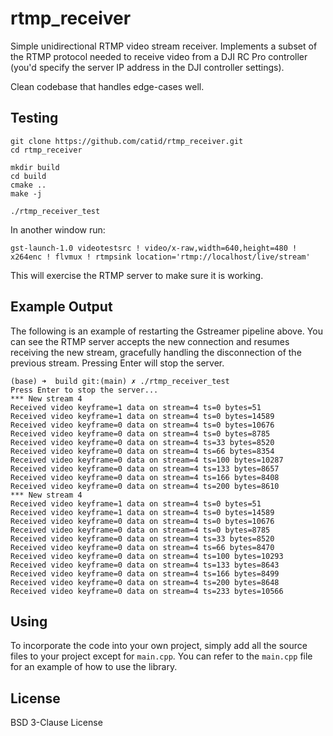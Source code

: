 # rtmp_receiver

Simple unidirectional RTMP video stream receiver.  Implements a subset of the RTMP protocol needed to receive video from a DJI RC Pro controller (you'd specify the server IP address in the DJI controller settings).

Clean codebase that handles edge-cases well.

## Testing

```
git clone https://github.com/catid/rtmp_receiver.git
cd rtmp_receiver

mkdir build
cd build
cmake ..
make -j

./rtmp_receiver_test
```

In another window run:

```
gst-launch-1.0 videotestsrc ! video/x-raw,width=640,height=480 ! x264enc ! flvmux ! rtmpsink location='rtmp://localhost/live/stream'
```

This will exercise the RTMP server to make sure it is working.

## Example Output

The following is an example of restarting the Gstreamer pipeline above.  You can see the RTMP server accepts the new connection and resumes receiving the new stream, gracefully handling the disconnection of the previous stream.  Pressing Enter will stop the server.

```
(base) ➜  build git:(main) ✗ ./rtmp_receiver_test
Press Enter to stop the server...
*** New stream 4
Received video keyframe=1 data on stream=4 ts=0 bytes=51
Received video keyframe=1 data on stream=4 ts=0 bytes=14589
Received video keyframe=0 data on stream=4 ts=0 bytes=10676
Received video keyframe=0 data on stream=4 ts=0 bytes=8785
Received video keyframe=0 data on stream=4 ts=33 bytes=8520
Received video keyframe=0 data on stream=4 ts=66 bytes=8354
Received video keyframe=0 data on stream=4 ts=100 bytes=10287
Received video keyframe=0 data on stream=4 ts=133 bytes=8657
Received video keyframe=0 data on stream=4 ts=166 bytes=8408
Received video keyframe=0 data on stream=4 ts=200 bytes=8610
*** New stream 4
Received video keyframe=1 data on stream=4 ts=0 bytes=51
Received video keyframe=1 data on stream=4 ts=0 bytes=14589
Received video keyframe=0 data on stream=4 ts=0 bytes=10676
Received video keyframe=0 data on stream=4 ts=0 bytes=8785
Received video keyframe=0 data on stream=4 ts=33 bytes=8520
Received video keyframe=0 data on stream=4 ts=66 bytes=8470
Received video keyframe=0 data on stream=4 ts=100 bytes=10293
Received video keyframe=0 data on stream=4 ts=133 bytes=8643
Received video keyframe=0 data on stream=4 ts=166 bytes=8499
Received video keyframe=0 data on stream=4 ts=200 bytes=8648
Received video keyframe=0 data on stream=4 ts=233 bytes=10566
```

## Using

To incorporate the code into your own project, simply add all the source files to your project except for `main.cpp`.  You can refer to the `main.cpp` file for an example of how to use the library.

## License

BSD 3-Clause License
